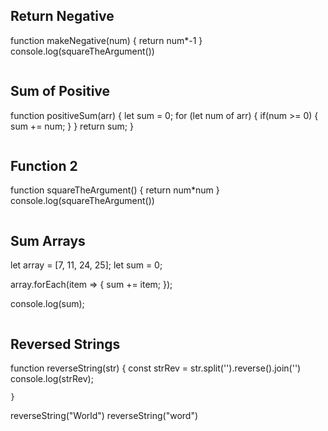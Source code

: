## Return Negative
function makeNegative(num) {
    return num*-1
}
console.log(squareTheArgument())

```js

```

## Sum of Positive
function positiveSum(arr) {
  let sum = 0;
  for (let num of arr) {
    if(num >= 0) {
      sum += num;
    }
  }
  return sum;
}

```js

```

## Function 2
function squareTheArgument() {
    return num*num
}
console.log(squareTheArgument())

```js

```

## Sum Arrays
let array = [7, 11, 24, 25];
let sum = 0;

array.forEach(item => {
    sum += item;
});

console.log(sum);
```js

```

## Reversed Strings
function reverseString(str) {
    const strRev = str.split('').reverse().join('')
    console.log(strRev);
    
    }
reverseString("World")
reverseString("word")
```js

```
